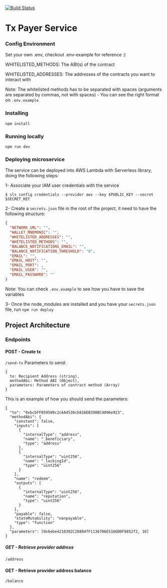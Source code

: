 [![Build Status](https://travis-ci.com/dOrgTech/TxPayerService.svg?branch=develop)](https://travis-ci.com/dOrgTech/TxPayerService)

# Tx Payer Service

### Config Environment

Set your own .env, checkout .env-example for reference :)

WHITELISTED_METHODS: The ABI(s) of the contract

WHITELISTED_ADDRESSES: The addresses of the contracts you want to interact with

Note: The whitelisted methods has to be separated with spaces (arguments are separated by commas, not with spaces) - You can see the right format on `.env.example`

### Installing

`npm install`

### Running locally

`npm run dev`

### Deploying microservice

The service can be deployed into AWS Lambda with Serverless library, doing the following steps:

1- Associate your IAM user credentials with the service

```
$ sls config credentials --provider aws --key $PUBLIC_KEY --secret $SECRET_KEY
```

2- Create a `secrets.json` file in the root of the project, it need to have the following structure:

```json
{
  "NETWORK_URL": "",
  "WALLET_MNEMONIC": "",
  "WHITELISTED_ADDRESSES": "",
  "WHITELISTED_METHODS": "",
  "BALANCE_NOTIFICATIONS_EMAIL": "",
  "BALANCE_NOTIFICATION_THRESHOLD": "0",
  "EMAIL": "",
  "EMAIL_HOST": "",
  "EMAIL_PORT": ,
  "EMAIL_USER": "",
  "EMAIL_PASSWORD": ""
}
```

Note: You can check `.env.example` to see how you have to save the variables

3- Once the node_modules are installed and you have your `secrets.json` file, run `npm run deploy`

## Project Architecture

### Endpoints

#### POST - Create tx

`/send-tx`
Parameters to send:

```
{
  to: Recipient Address (string),
  methodAbi: Method ABI (Object),
  parameters: Parameters of contract method (Array)
}
```

This is an example of how you should send the parameters:

```
{
  "to": "0xbcbFF059589c2c6A4530cb816EB398BC4096e923",
  "methodAbi": {
    "constant": false,
    "inputs": [
      {
        "internalType": "address",
        "name": "_beneficiary",
        "type": "address"
      },
      {
        "internalType": "uint256",
        "name": "_lockingId",
        "type": "uint256"
      }
    ],
    "name": "redeem",
    "outputs": [
      {
        "internalType": "uint256",
        "name": "reputation",
        "type": "uint256"
      }
    ],
    "payable": false,
    "stateMutability": "nonpayable",
    "type": "function"
  },
  "parameters": [0x6ebe4210302C28804fF1136706E5166D0F8852f2, 10]
}
```

##### GET - Retrieve provider address

`/address`

#### GET - Retrieve provider address balance

`/balance`
